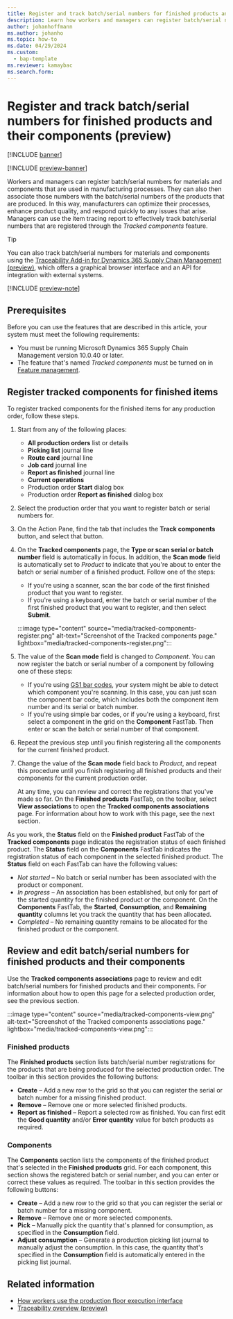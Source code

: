 ```yaml
---
title: Register and track batch/serial numbers for finished products and their components (preview)
description: Learn how workers and managers can register batch/serial numbers for materials and components that are used in manufacturing processes.
author: johanhoffmann
ms.author: johanho
ms.topic: how-to
ms.date: 04/29/2024
ms.custom: 
  - bap-template
ms.reviewer: kamaybac
ms.search.form:
---
```


# Register and track batch/serial numbers for finished products and their components (preview)

[!INCLUDE [banner](../includes/banner.md)]

[!INCLUDE [preview-banner](~/../shared-content/shared/preview-includes/preview-banner.md)]
<!-- KFM: preview until further notice -->

Workers and managers can register batch/serial numbers for materials and components that are used in manufacturing processes. They can also then associate those numbers with the batch/serial numbers of the products that are produced. In this way, manufacturers can optimize their processes, enhance product quality, and respond quickly to any issues that arise. Managers can use the item tracing report to effectively track batch/serial numbers that are registered through the *Tracked components* feature.

> [!TIP]
> You can also track batch/serial numbers for materials and components using the [Traceability Add-in for Dynamics 365 Supply Chain Management (preview)](../traceability/traceability-overview.md), which offers a graphical browser interface and an API for integration with external systems.

[!INCLUDE [preview-note](~/../shared-content/shared/preview-includes/preview-note-d365.md)]

## Prerequisites

Before you can use the features that are described in this article, your system must meet the following requirements:

- You must be running Microsoft Dynamics 365 Supply Chain Management version 10.0.40 or later.
- The feature that's named *Tracked components* must be turned on in [Feature management](../../fin-ops-core/fin-ops/get-started/feature-management/feature-management-overview.md).

## Register tracked components for finished items

To register tracked components for the finished items for any production order, follow these steps.

1. Start from any of the following places:

    - **All production orders** list or details
    - **Picking list** journal line
    - **Route card** journal line
    - **Job card** journal line
    - **Report as finished** journal line
    - **Current operations**
    - Production order **Start** dialog box
    - Production order **Report as finished** dialog box

1. Select the production order that you want to register batch or serial numbers for.
1. On the Action Pane, find the tab that includes the **Track components** button, and select that button.
1. On the **Tracked components** page, the **Type or scan serial or batch number** field is automatically in focus. In addition, the **Scan mode** field is automatically set to *Product* to indicate that you're about to enter the batch or serial number of a finished product. Follow one of the steps:

    - If you're using a scanner, scan the bar code of the first finished product that you want to register.
    - If you're using a keyboard, enter the batch or serial number of the first finished product that you want to register, and then select **Submit**.

    :::image type="content" source="media/tracked-components-register.png" alt-text="Screenshot of the Tracked components page." lightbox="media/tracked-components-register.png":::

1. The value of the **Scan mode** field is changed to *Component*. You can now register the batch or serial number of a component by following one of these steps:

    - If you're using [GS1 bar codes](../warehousing/gs1-barcodes.md), your system might be able to detect which component you're scanning. In this case, you can just scan the component bar code, which includes both the component item number and its serial or batch number.
    - If you're using simple bar codes, or if you're using a keyboard, first select a component in the grid on the **Component** FastTab. Then enter or scan the batch or serial number of that component.

1. Repeat the previous step until you finish registering all the components for the current finished product.
1. Change the value of the **Scan mode** field back to *Product*, and repeat this procedure until you finish registering all finished products and their components for the current production order.

    At any time, you can review and correct the registrations that you've made so far. On the **Finished products** FastTab, on the toolbar, select **View associations** to open the **Tracked components associations** page. For information about how to work with this page, see the next section.

As you work, the **Status** field on the **Finished product** FastTab of the **Tracked components** page indicates the registration status of each finished product. The **Status** field on the **Components** FastTab indicates the registration status of each component in the selected finished product. The **Status** field on each FastTab can have the following values:

- *Not started* – No batch or serial number has been associated with the product or component.
- *In progress* – An association has been established, but only for part of the started quantity for the finished product or the component. On the **Components** FastTab, the **Started**, **Consumption**, and **Remaining quantity** columns let you track the quantity that has been allocated.
- *Completed* – No remaining quantity remains to be allocated for the finished product or the component.

## Review and edit batch/serial numbers for finished products and their components

Use the **Tracked components associations** page to review and edit batch/serial numbers for finished products and their components. For information about how to open this page for a selected production order, see the previous section.

:::image type="content" source="media/tracked-components-view.png" alt-text="Screenshot of the Tracked components associations page." lightbox="media/tracked-components-view.png":::

### Finished products

The **Finished products** section lists batch/serial number registrations for the products that are being produced for the selected production order. The toolbar in this section provides the following buttons:

- **Create** – Add a new row to the grid so that you can register the serial or batch number for a missing finished product.
- **Remove** – Remove one or more selected finished products.
- **Report as finished** – Report a selected row as finished. You can first edit the **Good quantity** and/or **Error quantity** value for batch products as required.

### Components

The **Components** section lists the components of the finished product that's selected in the **Finished products** grid. For each component, this section shows the registered batch or serial number, and you can enter or correct these values as required. The toolbar in this section provides the following buttons:

- **Create** – Add a new row to the grid so that you can register the serial or batch number for a missing component.
- **Remove** – Remove one or more selected components.
- **Pick** – Manually pick the quantity that's planned for consumption, as specified in the **Consumption** field.
- **Adjust consumption** – Generate a production picking list journal to manually adjust the consumption. In this case, the quantity that's specified in the **Consumption** field is automatically entered in the picking list journal.

## Related information

- [How workers use the production floor execution interface](production-floor-execution-use.md#tracked-components)
- [Traceability overview (preview)](../traceability/traceability-overview.md)

